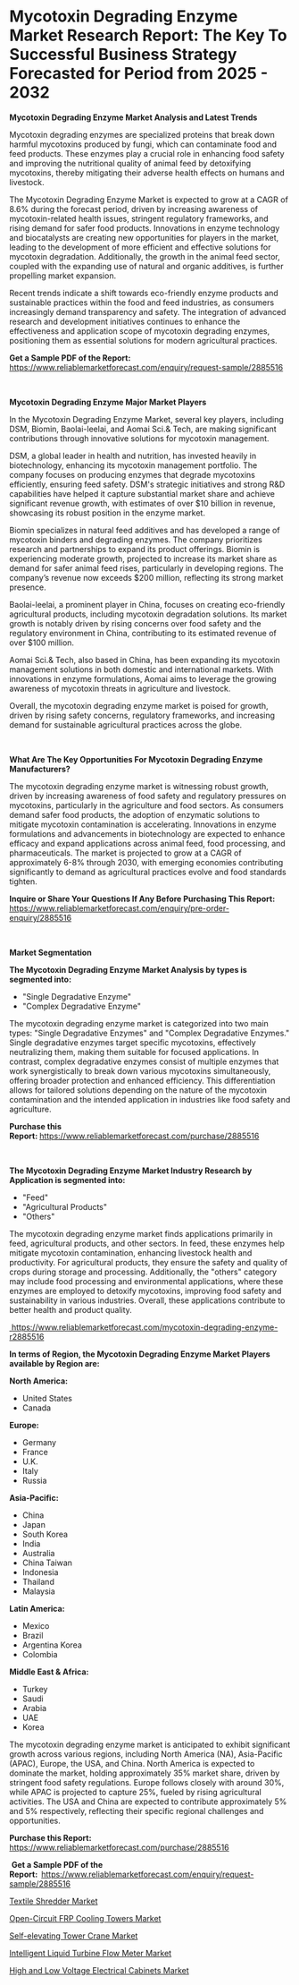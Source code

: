 <p><h1>Mycotoxin Degrading Enzyme Market Research Report: The Key To Successful Business Strategy Forecasted for Period from 2025 - 2032</h1></p><p><strong>Mycotoxin Degrading Enzyme Market Analysis and Latest Trends</strong></p>
<p><p>Mycotoxin degrading enzymes are specialized proteins that break down harmful mycotoxins produced by fungi, which can contaminate food and feed products. These enzymes play a crucial role in enhancing food safety and improving the nutritional quality of animal feed by detoxifying mycotoxins, thereby mitigating their adverse health effects on humans and livestock. </p><p>The Mycotoxin Degrading Enzyme Market is expected to grow at a CAGR of 8.6% during the forecast period, driven by increasing awareness of mycotoxin-related health issues, stringent regulatory frameworks, and rising demand for safer food products. Innovations in enzyme technology and biocatalysts are creating new opportunities for players in the market, leading to the development of more efficient and effective solutions for mycotoxin degradation. Additionally, the growth in the animal feed sector, coupled with the expanding use of natural and organic additives, is further propelling market expansion. </p><p>Recent trends indicate a shift towards eco-friendly enzyme products and sustainable practices within the food and feed industries, as consumers increasingly demand transparency and safety. The integration of advanced research and development initiatives continues to enhance the effectiveness and application scope of mycotoxin degrading enzymes, positioning them as essential solutions for modern agricultural practices.</p></p>
<p><strong>Get a Sample PDF of the Report:&nbsp;</strong> <a href="https://www.reliablemarketforecast.com/enquiry/request-sample/2885516?utm_campaign=2130&utm_medium=2&utm_source=Github&utm_content=ia&utm_term=13032025&utm_id=mycotoxin-degrading-enzyme">https://www.reliablemarketforecast.com/enquiry/request-sample/2885516</a></p>
<p>&nbsp;</p>
<p><strong>Mycotoxin Degrading Enzyme Major Market Players</strong></p>
<p><p>In the Mycotoxin Degrading Enzyme Market, several key players, including DSM, Biomin, Baolai-leelai, and Aomai Sci.& Tech, are making significant contributions through innovative solutions for mycotoxin management.</p><p>DSM, a global leader in health and nutrition, has invested heavily in biotechnology, enhancing its mycotoxin management portfolio. The company focuses on producing enzymes that degrade mycotoxins efficiently, ensuring feed safety. DSM's strategic initiatives and strong R&D capabilities have helped it capture substantial market share and achieve significant revenue growth, with estimates of over $10 billion in revenue, showcasing its robust position in the enzyme market.</p><p>Biomin specializes in natural feed additives and has developed a range of mycotoxin binders and degrading enzymes. The company prioritizes research and partnerships to expand its product offerings. Biomin is experiencing moderate growth, projected to increase its market share as demand for safer animal feed rises, particularly in developing regions. The company’s revenue now exceeds $200 million, reflecting its strong market presence.</p><p>Baolai-leelai, a prominent player in China, focuses on creating eco-friendly agricultural products, including mycotoxin degradation solutions. Its market growth is notably driven by rising concerns over food safety and the regulatory environment in China, contributing to its estimated revenue of over $100 million.</p><p>Aomai Sci.& Tech, also based in China, has been expanding its mycotoxin management solutions in both domestic and international markets. With innovations in enzyme formulations, Aomai aims to leverage the growing awareness of mycotoxin threats in agriculture and livestock.</p><p>Overall, the mycotoxin degrading enzyme market is poised for growth, driven by rising safety concerns, regulatory frameworks, and increasing demand for sustainable agricultural practices across the globe.</p></p>
<p>&nbsp;</p>
<p><strong>What Are The Key Opportunities For Mycotoxin Degrading Enzyme Manufacturers?</strong></p>
<p><p>The mycotoxin degrading enzyme market is witnessing robust growth, driven by increasing awareness of food safety and regulatory pressures on mycotoxins, particularly in the agriculture and food sectors. As consumers demand safer food products, the adoption of enzymatic solutions to mitigate mycotoxin contamination is accelerating. Innovations in enzyme formulations and advancements in biotechnology are expected to enhance efficacy and expand applications across animal feed, food processing, and pharmaceuticals. The market is projected to grow at a CAGR of approximately 6-8% through 2030, with emerging economies contributing significantly to demand as agricultural practices evolve and food standards tighten.</p></p>
<p><strong>Inquire or Share Your Questions If Any Before Purchasing This Report:</strong> <a href="https://www.reliablemarketforecast.com/enquiry/pre-order-enquiry/2885516?utm_campaign=2130&utm_medium=2&utm_source=Github&utm_content=ia&utm_term=13032025&utm_id=mycotoxin-degrading-enzyme">https://www.reliablemarketforecast.com/enquiry/pre-order-enquiry/2885516</a></p>
<p>&nbsp;</p>
<p><strong>Market Segmentation</strong></p>
<p><strong>The Mycotoxin Degrading Enzyme Market Analysis by types is segmented into:</strong></p>
<p><ul><li>"Single Degradative Enzyme"</li><li>"Complex Degradative Enzyme"</li></ul></p>
<p><p>The mycotoxin degrading enzyme market is categorized into two main types: "Single Degradative Enzymes" and "Complex Degradative Enzymes." Single degradative enzymes target specific mycotoxins, effectively neutralizing them, making them suitable for focused applications. In contrast, complex degradative enzymes consist of multiple enzymes that work synergistically to break down various mycotoxins simultaneously, offering broader protection and enhanced efficiency. This differentiation allows for tailored solutions depending on the nature of the mycotoxin contamination and the intended application in industries like food safety and agriculture.</p></p>
<p><strong>Purchase this Report:&nbsp;</strong><a href="https://www.reliablemarketforecast.com/purchase/2885516?utm_campaign=2130&utm_medium=2&utm_source=Github&utm_content=ia&utm_term=13032025&utm_id=mycotoxin-degrading-enzyme">https://www.reliablemarketforecast.com/purchase/2885516</a></p>
<p>&nbsp;</p>
<p><strong>The Mycotoxin Degrading Enzyme Market Industry Research by Application is segmented into:</strong></p>
<p><ul><li>"Feed"</li><li>"Agricultural Products"</li><li>"Others"</li></ul></p>
<p><p>The mycotoxin degrading enzyme market finds applications primarily in feed, agricultural products, and other sectors. In feed, these enzymes help mitigate mycotoxin contamination, enhancing livestock health and productivity. For agricultural products, they ensure the safety and quality of crops during storage and processing. Additionally, the "others" category may include food processing and environmental applications, where these enzymes are employed to detoxify mycotoxins, improving food safety and sustainability in various industries. Overall, these applications contribute to better health and product quality.</p></p>
<p><a href="https://www.reliablemarketforecast.com/mycotoxin-degrading-enzyme-r2885516?utm_campaign=2130&utm_medium=2&utm_source=Github&utm_content=ia&utm_term=13032025&utm_id=mycotoxin-degrading-enzyme">&nbsp;https://www.reliablemarketforecast.com/mycotoxin-degrading-enzyme-r2885516</a></p>
<p><strong>In terms of Region, the Mycotoxin Degrading Enzyme Market Players available by Region are:</strong></p>
<p>
    <p> <strong> North America: </strong>
        <ul>
            <li>United States</li>
            <li>Canada</li>
        </ul>
        </p> 
    <p> <strong> Europe: </strong>
        <ul>
            <li>Germany</li>
            <li>France</li>
            <li>U.K.</li>
            <li>Italy</li>
            <li>Russia</li>
        </ul>
        </p> 
    <p> <strong> Asia-Pacific: </strong>
        <ul>
            <li>China</li>
            <li>Japan</li>
            <li>South Korea</li>
            <li>India</li>
            <li>Australia</li>
            <li>China Taiwan</li>
            <li>Indonesia</li>
            <li>Thailand</li>
            <li>Malaysia</li>
        </ul>
        </p> 
    <p> <strong> Latin America: </strong>
        <ul>
            <li>Mexico</li>
            <li>Brazil</li>
            <li>Argentina Korea</li>
            <li>Colombia</li>
        </ul>
        </p> 
    <p> <strong> Middle East & Africa: </strong>
        <ul>
            <li>Turkey</li>
            <li>Saudi</li>
            <li>Arabia</li>
            <li>UAE</li>
            <li>Korea</li>
        </ul>
    </p>
    </p>
<p><p>The mycotoxin degrading enzyme market is anticipated to exhibit significant growth across various regions, including North America (NA), Asia-Pacific (APAC), Europe, the USA, and China. North America is expected to dominate the market, holding approximately 35% market share, driven by stringent food safety regulations. Europe follows closely with around 30%, while APAC is projected to capture 25%, fueled by rising agricultural activities. The USA and China are expected to contribute approximately 5% and 5% respectively, reflecting their specific regional challenges and opportunities.</p></p>
<p><strong>Purchase this Report: </strong><a href="https://www.reliablemarketforecast.com/purchase/2885516?utm_campaign=2130&utm_medium=2&utm_source=Github&utm_content=ia&utm_term=13032025&utm_id=mycotoxin-degrading-enzyme">https://www.reliablemarketforecast.com/purchase/2885516</a></p>
<p>&nbsp;<strong>Get a Sample PDF of the Report:&nbsp;&nbsp;</strong><a href="https://www.reliablemarketforecast.com/enquiry/request-sample/2885516?utm_campaign=2130&utm_medium=2&utm_source=Github&utm_content=ia&utm_term=13032025&utm_id=mycotoxin-degrading-enzyme">https://www.reliablemarketforecast.com/enquiry/request-sample/2885516</a></p>
<p><strong></strong></p>
<p><p><a href="https://github.com/yodhafirorae/Market-Research-Report-List-1/blob/main/textile-shredder-market.md?utm_campaign=2130&utm_medium=2&utm_source=Github&utm_content=ia&utm_term=13032025&utm_id=mycotoxin-degrading-enzyme">Textile Shredder Market</a></p><p><a href="https://github.com/cayposshefin/Market-Research-Report-List-1/blob/main/open-circuit-frp-cooling-towers-market.md?utm_campaign=2130&utm_medium=2&utm_source=Github&utm_content=ia&utm_term=13032025&utm_id=mycotoxin-degrading-enzyme">Open-Circuit FRP Cooling Towers Market</a></p><p><a href="https://github.com/chillwervenu/Market-Research-Report-List-1/blob/main/self-elevating-tower-crane-market.md?utm_campaign=2130&utm_medium=2&utm_source=Github&utm_content=ia&utm_term=13032025&utm_id=mycotoxin-degrading-enzyme">Self-elevating Tower Crane Market</a></p><p><a href="https://github.com/kanetaerkid/Market-Research-Report-List-1/blob/main/intelligent-liquid-turbine-flow-meter-market.md?utm_campaign=2130&utm_medium=2&utm_source=Github&utm_content=ia&utm_term=13032025&utm_id=mycotoxin-degrading-enzyme">Intelligent Liquid Turbine Flow Meter Market</a></p><p><a href="https://github.com/busamoleankk/Market-Research-Report-List-1/blob/main/high-and-low-voltage-electrical-cabinets-market.md?utm_campaign=2130&utm_medium=2&utm_source=Github&utm_content=ia&utm_term=13032025&utm_id=mycotoxin-degrading-enzyme">High and Low Voltage Electrical Cabinets Market</a></p></p>